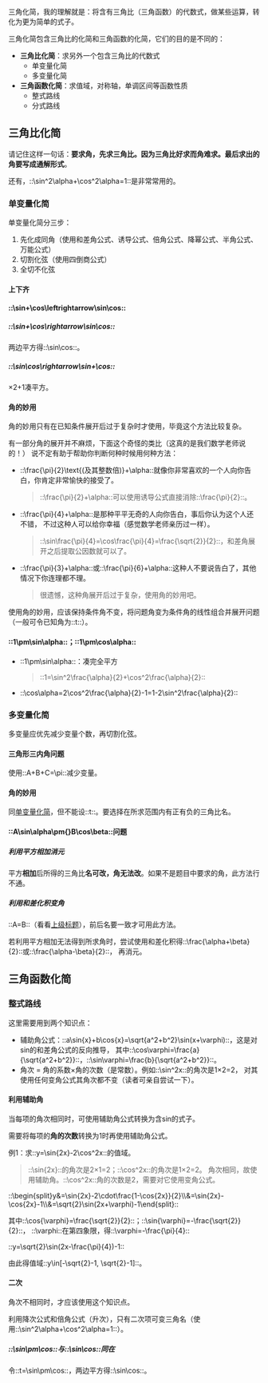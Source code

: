 三角化简，我的理解就是：将含有三角比（三角函数）的代数式，做某些运算，转化为更为简单的式子。

三角化简包含三角比的化简和三角函数的化简，它们的目的是不同的：

- **三角比化简**：求另外一个包含三角比的代数式
  - 单变量化简
  - 多变量化简
- **三角函数化简**：求值域，对称轴，单调区间等函数性质
  - 整式路线
  - 分式路线

## 三角比化简
请记住这样一句话：**要求角，先求三角比。**因为三角比好求而角难求。最后求出的角要**写成通解形式**。

还有，::\sin^2\alpha+\cos^2\alpha=1::是非常常用的。

### 单变量化简
单变量化简分三步：

1. 先化成同角（使用和差角公式、诱导公式、倍角公式、降幂公式、半角公式、万能公式）
2. 切割化弦（使用四倒商公式）
3. 全切不化弦

#### 上下齐

#### ::\sin+\cos\leftrightarrow\sin\cos::

##### ::\sin+\cos\rightarrow\sin\cos::
两边平方得::\sin\cos::。

##### ::\sin\cos\rightarrow\sin+\cos::
&times;2+1凑平方。

#### 角的妙用
角的妙用只有在已知条件展开后过于复杂时才使用，毕竟这个方法比较复杂。

有一部分角的展开并不麻烦，下面这个奇怪的类比（这真的是我们数学老师说的！）
说不定有助于帮助你判断何种时候用何种方法：

- ::\frac{\pi}{2}\text{(及其整数倍)}+\alpha::就像你非常喜欢的一个人向你告白，你肯定非常愉快的接受了。
  > ::\frac{\pi}{2}+\alpha::可以使用诱导公式直接消除::\frac{\pi}{2}::。
- ::\frac{\pi}{4}+\alpha::是那种平平无奇的人向你告白，事后你认为这个人还不错，
  不过这种人可以给你幸福（感觉数学老师亲历过一样）。
  > ::\sin\frac{\pi}{4}=\cos\frac{\pi}{4}=\frac{\sqrt{2}}{2}::，和差角展开之后提取公因数就可以了。
- ::\frac{\pi}{3}+\alpha::或::\frac{\pi}{6}+\alpha::这种人不要说告白了，其他情况下你连理都不理。
  > 很遗憾，这种角展开后过于复杂，使用角的妙用吧。

使用角的妙用，应该保持条件角不变，将问题角变为条件角的线性组合并展开问题（一般可令已知角为::t::）。

#### ::1\pm\sin\alpha::；::1\pm\cos\alpha::
- ::1\pm\sin\alpha::：凑完全平方
  > ::1=\sin^2\frac{\alpha}{2}+\cos^2\frac{\alpha}{2}::
- ::\cos\alpha=2\cos^2\frac{\alpha}{2}-1=1-2\sin^2\frac{\alpha}{2}::

### 多变量化简
多变量应优先减少变量个数，再切割化弦。

#### 三角形三内角问题
使用::A+B+C=\pi::减少变量。

#### 角的妙用
同[单变量化简](#角的妙用)，但不能设::t::。要选择在所求范围内有正有负的三角比名。

#### ::A\sin\alpha\pm{}B\cos\beta::问题

##### 利用平方相加消元
平方**相加**后所得的三角比**名可改，角无法改**。如果不是题目中要求的角，此方法行不通。

##### 利用和差化积变角
::A=B::（看看[上级标题](#asinalphapmbcosbeta问题)），前后名要一致才可用此方法。

若利用平方相加无法得到所求角时，尝试使用和差化积得::\frac{\alpha+\beta}{2}::或::\frac{\alpha-\beta}{2}::，
再消元。

## 三角函数化简

### 整式路线
这里需要用到两个知识点：

- 辅助角公式：::a\sin{x}+b\cos{x}=\sqrt{a^2+b^2}\sin(x+\varphi)::，这是对sin的和差角公式的反向推导，
  其中::\cos\varphi=\frac{a}{\sqrt{a^2+b^2}}::，::\sin\varphi=\frac{b}{\sqrt{a^2+b^2}}::。
- 角次 = 角的系数&times;角的次数（是常数）。例如::\sin^2x::的角次是1&times;2=2，
  对其使用任何变角公式其角次都不变（读者可亲自尝试一下）。

#### 利用辅助角
当每项的角次相同时，可使用辅助角公式转换为含sin的式子。

需要将每项的**角的次数**转换为1时再使用辅助角公式。

例1：求::y=\sin{2x}-2\cos^2x::的值域。
> ::\sin{2x}::的角次是2&times;1=2；::\cos^2x::的角次是1&times;2=2。
> 角次相同，故使用辅助角。::\cos^2x::角的次数是2，需要对它使用变角公式。

::\begin{split}y&=\sin{2x}-2\cdot\frac{1-\cos{2x}}{2}\\\\&=\sin{2x}-\cos{2x}-1\\\\&=\sqrt{2}\sin(2x+\varphi)-1\end{split}::

其中::\cos{\varphi}=\frac{\sqrt{2}}{2}::；::\sin{\varphi}=-\frac{\sqrt{2}}{2}::，
::\varphi::在第四象限，得::\varphi=-\frac{\pi}{4}::

::y=\sqrt{2}\sin(2x-\frac{\pi}{4})-1::

由此得值域::y\in[-\sqrt{2}-1, \sqrt{2}-1]::。

#### 二次
角次不相同时，才应该使用这个知识点。

利用降次公式和倍角公式（升次），只有二次项可变三角名（使用::\sin^2\alpha+\cos^2\alpha=1::）。

##### ::\sin\pm\cos::与::\sin\cos::同在
令::t=\sin\pm\cos::，两边平方得::\sin\cos::。
